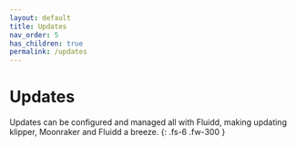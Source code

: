 ```yaml
---
layout: default
title: Updates
nav_order: 5
has_children: true
permalink: /updates
---
```


# Updates

Updates can be configured and managed all with Fluidd, making updating klipper,
Moonraker and Fluidd a breeze.
{: .fs-6 .fw-300 }
